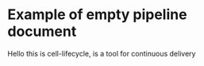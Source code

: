 # Example of empty pipeline document

Hello this is cell-lifecycle, is a tool for continuous delivery 